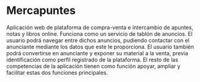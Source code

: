 # Mercapuntes
Aplicación web de plataforma de compra-venta e intercambio de apuntes, notas y libros online. Funciona como un servicio de tablón de anuncios. El usuario podrá navegar entre dichos anuncios, pudiendo contactar con el anunciante mediante los datos que este le proporciona. El usuario también podrá convertirse en anunciante y exponer su material a la venta, previa identificación como perfil registrado de la plataforma. El resto de las competencias de la aplicación tienen como función apoyar, ampliar y facilitar estas dos funciones principales.
